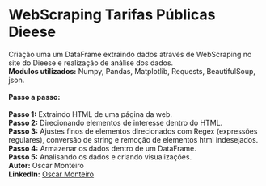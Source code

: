 
# WebScraping Tarifas Públicas Dieese
Criação uma um DataFrame extraindo dados através de WebScraping no site do Dieese e realização de análise dos dados.
<br>
<b>Modulos utilizados:</b> Numpy, Pandas, Matplotlib, Requests, BeautifulSoup, json.
<br>
<br>
<b>Passo a passo:</b>  
<br>
<b>Passo 1:</b> Extraindo HTML de uma página da web.
<br>
<b>Passo 2:</b> Direcionando elementos de interesse dentro do HTML.
<br>
<b>Passo 3:</b> Ajustes finos de elementos direcionados com Regex (expressões regulares), conversão de string e remoção de elementos html indesejados.
<br>
<b>Passo 4:</b> Armazenar os dados dentro de um DataFrame.
<br>
<b>Passo 5:</b> Analisando os dados e criando visualizações.
<br>
<b>Autor:</b> Oscar Monteiro
<br>
<b>LinkedIn:</b> [Oscar Monteiro](https://www.linkedin.com/in/oscarmonteiro98/)
